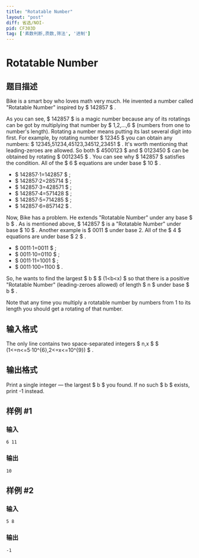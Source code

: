 ```yaml
---
title: "Rotatable Number"
layout: "post"
diff: 省选/NOI-
pid: CF303D
tag: ['素数判断,质数,筛法', '进制']
---
```


# Rotatable Number

## 题目描述

Bike is a smart boy who loves math very much. He invented a number called "Rotatable Number" inspired by $ 142857 $ .

As you can see, $ 142857 $ is a magic number because any of its rotatings can be got by multiplying that number by $ 1,2,...,6 $ (numbers from one to number's length). Rotating a number means putting its last several digit into first. For example, by rotating number $ 12345 $ you can obtain any numbers: $ 12345,51234,45123,34512,23451 $ . It's worth mentioning that leading-zeroes are allowed. So both $ 4500123 $ and $ 0123450 $ can be obtained by rotating $ 0012345 $ . You can see why $ 142857 $ satisfies the condition. All of the $ 6 $ equations are under base $ 10 $ .

- $ 142857·1=142857 $ ;
- $ 142857·2=285714 $ ;
- $ 142857·3=428571 $ ;
- $ 142857·4=571428 $ ;
- $ 142857·5=714285 $ ;
- $ 142857·6=857142 $ .

Now, Bike has a problem. He extends "Rotatable Number" under any base $ b $ . As is mentioned above, $ 142857 $ is a "Rotatable Number" under base $ 10 $ . Another example is $ 0011 $ under base 2. All of the $ 4 $ equations are under base $ 2 $ .

- $ 0011·1=0011 $ ;
- $ 0011·10=0110 $ ;
- $ 0011·11=1001 $ ;
- $ 0011·100=1100 $ .

So, he wants to find the largest $ b $ $ (1&lt;b&lt;x) $ so that there is a positive "Rotatable Number" (leading-zeroes allowed) of length $ n $ under base $ b $ .

Note that any time you multiply a rotatable number by numbers from 1 to its length you should get a rotating of that number.

## 输入格式

The only line contains two space-separated integers $ n,x $ $ (1<=n<=5·10^{6},2<=x<=10^{9}) $ .

## 输出格式

Print a single integer — the largest $ b $ you found. If no such $ b $ exists, print -1 instead.

## 样例 #1

### 输入

```
6 11

```

### 输出

```
10

```

## 样例 #2

### 输入

```
5 8

```

### 输出

```
-1

```

